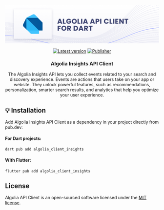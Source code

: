 <!-- centered logo -->
<p align="center">
  <a href="https://www.algolia.com">
    <img alt="Algolia for Dart" src="https://raw.githubusercontent.com/algolia/algoliasearch-client-common/master/banners/dart.png" >
  </a>
</p>

<!-- centered badges -->
<p align="center">
  <a href="https://pub.dartlang.org/packages/algolia_client_insights"><img src="https://img.shields.io/pub/v/algolia_client_insights.svg" alt="Latest version"></a>
  <a href="https://pub.dev/packages/algolia_client_insights/publisher"><img src="https://img.shields.io/pub/publisher/algolia_client_insights.svg" alt="Publisher"></a>
</p>

<h3 align="center">
  <strong>Algolia Insights API Client</strong>
</h3>

<p align="center">
  The Algolia Insights API lets you collect events related to your search and discovery experience. Events are actions that users take on your app or website. They unlock powerful features, such as recommendations, personalization, smarter search results, and analytics that help you optimize your user experience.
</p>

## 💡 Installation

Add Algolia Insights API Client as a dependency in your project directly from pub.dev:

#### For Dart projects:

```shell
dart pub add algolia_client_insights
```

#### With Flutter:

```shell
flutter pub add algolia_client_insights
```

## License

Algolia API Client is an open-sourced software licensed under the [MIT license](LICENSE).
